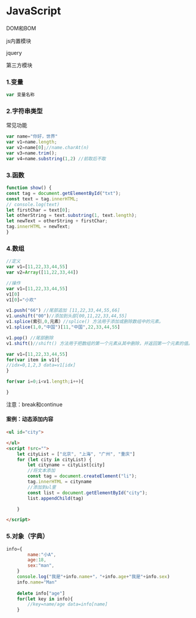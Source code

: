 # JavaScript

DOM和BOM

js内置模块

jquery

第三方模块

### 1.变量

```javascript
var 变量名称
```

### 2.字符串类型

常见功能

```javascript
var name="你好，世界"
var v1=name.length;
var v2=name[0];//name.charAt(n)
var v3=name.trim();
var v4=name.substring(1,2) //前取后不取
```

### 3.函数

```javascript
function show() {
const tag = document.getElementById("txt");
const text = tag.innerHTML;
// console.log(text)
let firstChar = text[0];
let otherString = text.substring(1, text.length);
let newText = otherString + firstChar;
tag.innerHTML = newText;
}
```

### 4.数组

```javascript
//定义
var v1=[11,22,33,44,55]
var v2=Array([11,22,33,44])
```

```javascript
//操作
var v1=[11,22,33,44,55]
v1[0]
v1[0]="小欢"

v1.push("66") //尾部追加 [11,22,33,44,55,66]
v1.unshift("00")//添加到头部[00,11,22,33,44,55]
v1.splice(索引,0,元素）//splice() 方法用于添加或删除数组中的元素。
v1.splice(1,0,"中国")[11,"中国",22,33,44,55]

v1.pop() //尾部删除
v1.shift()//shift() 方法用于把数组的第一个元素从其中删除，并返回第一个元素的值。
```

```javascript
var v1=[11,22,33,44,55]
for(var item in v1){
//idx=0,1,2,3 data=v1[idx]
}

for(var i=0;i<v1.length;i++){

}
```

注意：break和continue

#### 案例：动态添加内容

```html
<ul id="city">

</ul>
<script !src="">
    let cityList = ["北京", "上海", "广州", "重庆"]
    for (let city in cityList) {
        let cityname = cityList[city]
        //将文本添加
        const tag = document.createElement("li");
        tag.innerHTML = cityname
        //添加到ul里
        const list = document.getElementById("city");
        list.appendChild(tag)

    }

</script>
```

### 5.对象（字典）

```javascript
info={
        name:"小A",
        age:18,
        sex:"man",
    }
    console.log("我是"+info.name+"，"+info.age+"我是"+info.sex)
    info.name="Man"
  
    delete info["age"]
    for(let key in info){
        //key=name/age data=info[name]
    }
```

